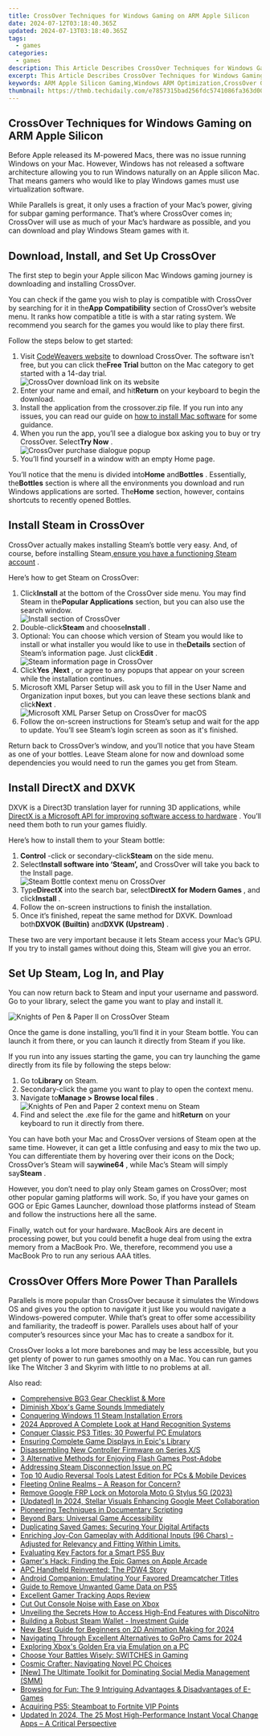 ```yaml
---
title: CrossOver Techniques for Windows Gaming on ARM Apple Silicon
date: 2024-07-12T03:18:40.365Z
updated: 2024-07-13T03:18:40.365Z
tags:
  - games
categories:
  - games
description: This Article Describes CrossOver Techniques for Windows Gaming on ARM Apple Silicon
excerpt: This Article Describes CrossOver Techniques for Windows Gaming on ARM Apple Silicon
keywords: ARM Apple Silicon Gaming,Windows ARM Optimization,CrossOver Gaming Techniques,Silicon-Based Gaming Performance,ARM vs X86 Game Compatibility,Gaming on Apple Silicon with CrossOver,Windows Gaming ARM Techniques
thumbnail: https://thmb.techidaily.com/e7857315bad256fdc5741086fa363d0007b6f6fca6b50e61093052da5a00ac70.jpg
---
```


## CrossOver Techniques for Windows Gaming on ARM Apple Silicon

 Before Apple released its M-powered Macs, there was no issue running Windows on your Mac. However, Windows has not released a software architecture allowing you to run Windows naturally on an Apple silicon Mac. That means gamers who would like to play Windows games must use virtualization software.

 While Parallels is great, it only uses a fraction of your Mac’s power, giving for subpar gaming performance. That’s where CrossOver comes in; CrossOver will use as much of your Mac’s hardware as possible, and you can download and play Windows Steam games with it.

## Download, Install, and Set Up CrossOver

 The first step to begin your Apple silicon Mac Windows gaming journey is downloading and installing CrossOver.

 You can check if the game you wish to play is compatible with CrossOver by searching for it in the**App Compatibility** section of CrossOver’s website menu. It ranks how compatible a title is with a star rating system. We recommend you search for the games you would like to play there first.

Follow the steps below to get started:

1. Visit [CodeWeavers website](https://www.codeweavers.com/crossover#mac) to download CrossOver. The software isn’t free, but you can click the**Free Trial** button on the Mac category to get started with a 14-day trial.  
![CrossOver download link on its website](https://static1.makeuseofimages.com/wordpress/wp-content/uploads/2023/08/crossover-download-link-on-its-website.jpeg)
2. Enter your name and email, and hit**Return** on your keyboard to begin the download.
3. Install the application from the crossover.zip file. If you run into any issues, you can read our guide on [how to install Mac software](https://www.makeuseof.com/tag/install-remove-mac-software-5-easy-methods/) for some guidance.
4. When you run the app, you’ll see a dialogue box asking you to buy or try CrossOver. Select**Try Now** .  
![CrossOver purchase dialogue popup](https://static1.makeuseofimages.com/wordpress/wp-content/uploads/2023/08/crossover-purchase-dialogue-popup.jpeg)
5. You’ll find yourself in a window with an empty Home page.

 You’ll notice that the menu is divided into**Home** and**Bottles** . Essentially, the**Bottles** section is where all the environments you download and run Windows applications are sorted. The**Home** section, however, contains shortcuts to recently opened Bottles.

## Install Steam in CrossOver

 CrossOver actually makes installing Steam’s bottle very easy. And, of course, before installing Steam,[ensure you have a functioning Steam account](https://www.makeuseof.com/what-is-steam-how-to-install/) .

Here’s how to get Steam on CrossOver:

1. Click**Install** at the bottom of the CrossOver side menu. You may find Steam in the**Popular Applications** section, but you can also use the search window.  
![Install section of CrossOver](https://static1.makeuseofimages.com/wordpress/wp-content/uploads/2023/08/install-section-of-crossover.jpeg)
2. Double-click**Steam** and choose**Install** .
3. Optional: You can choose which version of Steam you would like to install or what installer you would like to use in the**Details** section of Steam’s information page. Just click**Edit** .  
![Steam information page in CrossOver](https://static1.makeuseofimages.com/wordpress/wp-content/uploads/2023/08/steam-information-page-in-crossover.jpeg)
4. Click**Yes** ,**Next** , or agree to any popups that appear on your screen while the installation continues.
5. Microsoft XML Parser Setup will ask you to fill in the User Name and Organization input boxes, but you can leave these sections blank and click**Next** .  
![Microsoft XML Parser Setup on CrossOver for macOS](https://static1.makeuseofimages.com/wordpress/wp-content/uploads/2023/08/microsoft-xml-parser-setup-on-crossover-for-macos.jpeg)
6. Follow the on-screen instructions for Steam’s setup and wait for the app to update. You’ll see Steam’s login screen as soon as it's finished.

 Return back to CrossOver’s window, and you’ll notice that you have Steam as one of your bottles. Leave Steam alone for now and download some dependencies you would need to run the games you get from Steam.

## Install DirectX and DXVK

 DXVK is a Direct3D translation layer for running 3D applications, while [DirectX is a Microsoft API for improving software access to hardware](https://www.makeuseof.com/what-is-directx-why-important-for-gaming/) . You’ll need them both to run your games fluidly.

Here’s how to install them to your Steam bottle:

1. **Control** \-click or secondary-click**Steam** on the side menu.
2. Select**Install software into ‘Steam’,** and CrossOver will take you back to the Install page.  
![Steam Bottle context menu on CrossOver](https://static1.makeuseofimages.com/wordpress/wp-content/uploads/2023/08/steam-bottle-context-menu-on-crossover.jpeg)
3. Type**DirectX** into the search bar, select**DirectX for Modern Games** , and click**Install** .
4. Follow the on-screen instructions to finish the installation.
5. Once it’s finished, repeat the same method for DXVK. Download both**DXVOK (Builtin)** and**DXVK (Upstream)** .

 These two are very important because it lets Steam access your Mac’s GPU. If you try to install games without doing this, Steam will give you an error.

## Set Up Steam, Log In, and Play

 You can now return back to Steam and input your username and password. Go to your library, select the game you want to play and install it.

![Knights of Pen & Paper II on CrossOver Steam](https://static1.makeuseofimages.com/wordpress/wp-content/uploads/2023/08/knights-of-pen-paper-ii-on-crossover-steam.jpeg)

 Once the game is done installing, you’ll find it in your Steam bottle. You can launch it from there, or you can launch it directly from Steam if you like.

 If you run into any issues starting the game, you can try launching the game directly from its file by following the steps below:

1. Go to**Library** on Steam.
2. Secondary-click the game you want to play to open the context menu.
3. Navigate to**Manage > Browse local files** .  
![Knights of Pen and Paper 2 context menu on Steam](https://static1.makeuseofimages.com/wordpress/wp-content/uploads/2023/08/knights-of-pen-and-paper-2-context-menu-on-steam.jpeg)
4. Find and select the .exe file for the game and hit**Return** on your keyboard to run it directly from there.

 You can have both your Mac and CrossOver versions of Steam open at the same time. However, it can get a little confusing and easy to mix the two up. You can differentiate them by hovering over their icons on the Dock; CrossOver’s Steam will say**wine64** , while Mac’s Steam will simply say**Steam** .

 However, you don’t need to play only Steam games on CrossOver; most other popular gaming platforms will work. So, if you have your games on GOG or Epic Games Launcher, download those platforms instead of Steam and follow the instructions here all the same.

 Finally, watch out for your hardware. MacBook Airs are decent in processing power, but you could benefit a huge deal from using the extra memory from a MacBook Pro. We, therefore, recommend you use a MacBook Pro to run any serious AAA titles.

## CrossOver Offers More Power Than Parallels

 Parallels is more popular than CrossOver because it simulates the Windows OS and gives you the option to navigate it just like you would navigate a Windows-powered computer. While that’s great to offer some accessibility and familiarity, the tradeoff is power. Parallels uses about half of your computer’s resources since your Mac has to create a sandbox for it.

 CrossOver looks a lot more barebones and may be less accessible, but you get plenty of power to run games smoothly on a Mac. You can run games like The Witcher 3 and Skyrim with little to no problems at all.


<ins class="adsbygoogle"
     style="display:block"
     data-ad-format="autorelaxed"
     data-ad-client="ca-pub-7571918770474297"
     data-ad-slot="1223367746"></ins>



<ins class="adsbygoogle"
     style="display:block"
     data-ad-client="ca-pub-7571918770474297"
     data-ad-slot="8358498916"
     data-ad-format="auto"
     data-full-width-responsive="true"></ins>



<span class="atpl-alsoreadstyle">Also read:</span>
<div><ul>
<li><a href="https://games-able.techidaily.com/comprehensive-bg3-gear-checklist-and-more/"><u>Comprehensive BG3 Gear Checklist & More</u></a></li>
<li><a href="https://games-able.techidaily.com/diminish-xboxs-game-sounds-immediately/"><u>Diminish Xbox's Game Sounds Immediately</u></a></li>
<li><a href="https://games-able.techidaily.com/conquering-windows-11-steam-installation-errors/"><u>Conquering Windows 11 Steam Installation Errors</u></a></li>
<li><a href="https://fox-http.techidaily.com/2024-approved-a-complete-look-at-hand-recognition-systems/"><u>2024 Approved  A Complete Look at Hand Recognition Systems</u></a></li>
<li><a href="https://games-able.techidaily.com/conquer-classic-ps3-titles-30-powerful-pc-emulators/"><u>Conquer Classic PS3 Titles: 30 Powerful PC Emulators</u></a></li>
<li><a href="https://games-able.techidaily.com/ensuring-complete-game-displays-in-epics-library/"><u>Ensuring Complete Game Displays in Epic's Library</u></a></li>
<li><a href="https://games-able.techidaily.com/disassembling-new-controller-firmware-on-series-xs/"><u>Disassembling New Controller Firmware on Series X/S</u></a></li>
<li><a href="https://games-able.techidaily.com/3-alternative-methods-for-enjoying-flash-games-post-adobe/"><u>3 Alternative Methods for Enjoying Flash Games Post-Adobe</u></a></li>
<li><a href="https://games-able.techidaily.com/addressing-steam-disconnection-issue-on-pc/"><u>Addressing Steam Disconnection Issue on PC</u></a></li>
<li><a href="https://sound-optimizing.techidaily.com/top-10-audio-reversal-tools-latest-edition-for-pcs-and-mobile-devices/"><u>Top 10 Audio Reversal Tools Latest Edition for PCs & Mobile Devices</u></a></li>
<li><a href="https://games-able.techidaily.com/fleeting-online-realms-a-reason-for-concern/"><u>Fleeting Online Realms – A Reason for Concern?</u></a></li>
<li><a href="https://review-topics.techidaily.com/remove-google-frp-lock-on-motorola-moto-g-stylus-5g-2023-by-drfone-android-unlock-remove-google-frp/"><u>Remove Google FRP Lock on Motorola Moto G Stylus 5G (2023)</u></a></li>
<li><a href="https://on-screen-recording.techidaily.com/updated-in-2024-stellar-visuals-enhancing-google-meet-collaboration/"><u>[Updated] In 2024, Stellar Visuals  Enhancing Google Meet Collaboration</u></a></li>
<li><a href="https://extra-resources.techidaily.com/pioneering-techniques-in-documentary-scripting/"><u>Pioneering Techniques in Documentary Scripting</u></a></li>
<li><a href="https://games-able.techidaily.com/beyond-bars-universal-game-accessibility/"><u>Beyond Bars: Universal Game Accessibility</u></a></li>
<li><a href="https://games-able.techidaily.com/duplicating-saved-games-securing-your-digital-artifacts/"><u>Duplicating Saved Games: Securing Your Digital Artifacts</u></a></li>
<li><a href="https://games-able.techidaily.com/1719170370005-enriching-joy-con-gameplay-with-additional-inputs-96-chars-adjusted-for-relevancy-and-fitting-within-limits/"><u>Enriching Joy-Con Gameplay with Additional Inputs (96 Chars) - Adjusted for Relevancy and Fitting Within Limits.</u></a></li>
<li><a href="https://games-able.techidaily.com/evaluating-key-factors-for-a-smart-ps5-buy/"><u>Evaluating Key Factors for a Smart PS5 Buy</u></a></li>
<li><a href="https://games-able.techidaily.com/gamers-hack-finding-the-epic-games-on-apple-arcade/"><u>Gamer's Hack: Finding the Epic Games on Apple Arcade</u></a></li>
<li><a href="https://games-able.techidaily.com/apc-handheld-reinvented-the-pdw4-story/"><u>APC Handheld Reinvented: The PDW4 Story</u></a></li>
<li><a href="https://games-able.techidaily.com/android-companion-emulating-your-favored-dreamcatcher-titles/"><u>Android Companion: Emulating Your Favored Dreamcatcher Titles</u></a></li>
<li><a href="https://games-able.techidaily.com/guide-to-remove-unwanted-game-data-on-ps5/"><u>Guide to Remove Unwanted Game Data on PS5</u></a></li>
<li><a href="https://games-able.techidaily.com/excellent-gamer-tracking-apps-review/"><u>Excellent Gamer Tracking Apps Review</u></a></li>
<li><a href="https://games-able.techidaily.com/cut-out-console-noise-with-ease-on-xbox/"><u>Cut Out Console Noise with Ease on Xbox</u></a></li>
<li><a href="https://discord-videos.techidaily.com/unveiling-the-secrets-how-to-access-high-end-features-with-disconitro/"><u>Unveiling the Secrets  How to Access High-End Features with DiscoNitro</u></a></li>
<li><a href="https://games-able.techidaily.com/building-a-robust-steam-wallet-investment-guide/"><u>Building a Robust Steam Wallet - Investment Guide</u></a></li>
<li><a href="https://animation-videos.techidaily.com/new-best-guide-for-beginners-on-2d-animation-making-for-2024/"><u>New Best Guide for Beginners on 2D Animation Making for 2024</u></a></li>
<li><a href="https://extra-guidance.techidaily.com/navigating-through-excellent-alternatives-to-gopro-cams-for-2024/"><u>Navigating Through Excellent Alternatives to GoPro Cams for 2024</u></a></li>
<li><a href="https://games-able.techidaily.com/exploring-xboxs-golden-era-via-emulation-on-a-pc/"><u>Exploring Xbox's Golden Era via Emulation on a PC</u></a></li>
<li><a href="https://games-able.techidaily.com/choose-your-battles-wisely-switches-in-gaming/"><u>Choose Your Battles Wisely: SWITCHES in Gaming</u></a></li>
<li><a href="https://games-able.techidaily.com/cosmic-crafter-navigating-novel-pc-choices/"><u>Cosmic Crafter: Navigating Novel PC Choices</u></a></li>
<li><a href="https://some-tips.techidaily.com/new-the-ultimate-toolkit-for-dominating-social-media-management-smm/"><u>[New] The Ultimate Toolkit for Dominating Social Media Management (SMM)</u></a></li>
<li><a href="https://games-able.techidaily.com/browsing-for-fun-the-9-intriguing-advantages-and-disadvantages-of-e-games/"><u>Browsing for Fun: The 9 Intriguing Advantages & Disadvantages of E-Games</u></a></li>
<li><a href="https://games-able.techidaily.com/acquiring-ps5-steamboat-to-fortnite-vip-points/"><u>Acquiring PS5: Steamboat to Fortnite VIP Points</u></a></li>
<li><a href="https://sound-tweaking.techidaily.com/updated-in-2024-the-25-most-high-performance-instant-vocal-change-apps-a-critical-perspective/"><u>Updated In 2024, The 25 Most High-Performance Instant Vocal Change Apps – A Critical Perspective</u></a></li>
</ul></div>
